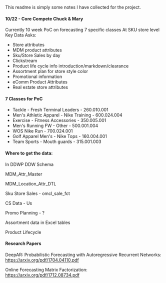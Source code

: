 This readme is simply some notes I have collected for the project.

#### 10/22 - Core Compete Chuck & Mary ####
Currently 10 week PoC on forecasting 7 specific classes
At SKU store level
Key Data Asks:
 * Store attributes
 * MDM product attributes
 * Sku/Store Sales by day
 * Clickstream
 * Product life cycle info introduction/markdown/clearance
 * Assortment plan for store style color
 * Promotional information
 * eComm Product Attributes
 * Real estate store attributes
	
#### 7 Classes for PoC
 * Tackle - Fresh Terminal Leaders - 260.010.001
 * Men's Athletic Apparel - Nike Training - 600.024.004
 * Exercise - Fitness Accessories - 350.005.001
 * Men's Running FW - Other - 500.001.004
 * WOS Nike Run - 700.024.001
 * Golf Apparel Men's - Nike Tops - 160.004.001
 * Team Sports - Mouth guards - 315.001.003

#### Where to get the data:

In DDWP DDW Schema

MDM_Attr_Master

MDM_Location_Attr_DTL

Sku Store Sales - omcl_sale_fct

CS Data - Us

Promo Planning - ?

Assortment data in Excel tables

Product Lifecycle

#### Research Papers ####

DeepAR: Probabilistic Forecasting with Autoregressive Recurrent Networks: https://arxiv.org/pdf/1704.04110.pdf

Online Forecasting Matrix Factorization: https://arxiv.org/pdf/1712.08734.pdf

